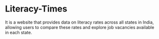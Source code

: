 # Literacy-Times
It is a website that provides data on literacy rates across all states in India, allowing users to compare these rates and explore job vacancies available in each state.
